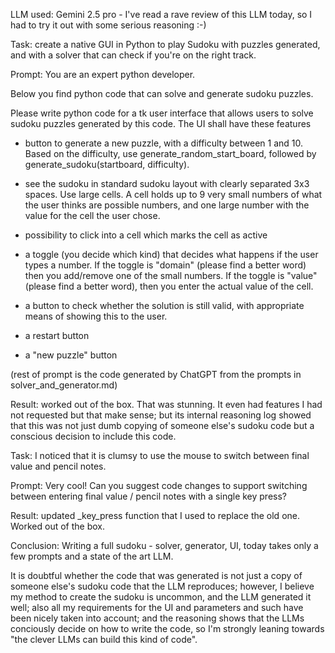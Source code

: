 LLM used: Gemini 2.5 pro - I've read a rave review of this LLM today, so I had to try it out with some serious reasoning :-)

Task: create a native GUI in Python to play Sudoku with puzzles generated, and with a solver that can check if you're on the right track.

Prompt:
You are an expert python developer.


Below you find python code that can solve and generate sudoku puzzles.


Please write python code for a tk user interface that allows users to solve sudoku puzzles generated by this code. The UI shall have these features


* button to generate a new puzzle, with a difficulty between 1 and 10. Based on the difficulty, use generate_random_start_board, followed by generate_sudoku(startboard, difficulty).

* see the sudoku in standard sudoku layout with clearly separated 3x3 spaces. Use large cells. A cell holds up to 9 very small numbers of what the user thinks are possible numbers, and one large number with the value for the cell the user chose.

* possibility to click into a cell which marks the cell as active

* a toggle (you decide which kind) that decides what happens if the user types a number. If the toggle is "domain" (please find a better word) then you add/remove one of the small numbers. If the toggle is "value" (please find a better word), then you enter the actual value of the cell.

* a button to check whether the solution is still valid, with appropriate means of showing this to the user.

* a restart button

* a "new puzzle" button

(rest of prompt is the code generated by ChatGPT from the prompts in solver_and_generator.md)



Result: worked out of the box. That was stunning. It even had features I had not requested but that make sense; but its internal reasoning log showed that this was not just dumb copying of someone else's sudoku code but a conscious decision to include this code.


Task: I noticed that it is clumsy to use the mouse to switch between final value and pencil notes.

Prompt:
Very cool! Can you suggest code changes to support switching between entering final value / pencil notes with a single key press? 

Result: updated _key_press function that I used to replace the old one. Worked out of the box.





Conclusion: 
Writing a full sudoku - solver, generator, UI, today takes only a few prompts and a state of the art LLM.

It is doubtful whether the code that was generated is not just a copy of someone else's sudoku code that the LLM reproduces; however, I believe my method to create the sudoku is uncommon, and the LLM generated it well; also all my requirements for the UI and parameters and such have been nicely taken into account; and the reasoning shows that the LLMs conciously decide on how to write the code, so I'm strongly leaning towards "the clever LLMs can build this kind of code".



